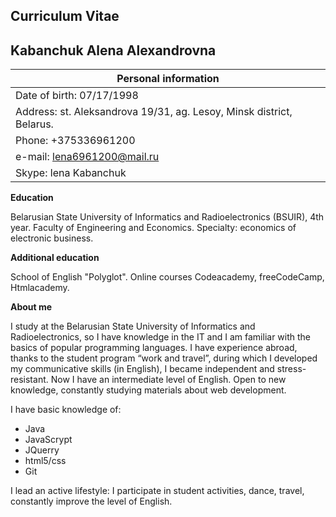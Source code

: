 ## Curriculum Vitae

## Kabanchuk Alena Alexandrovna

| Personal information      |
| -------------|
| Date of birth:    07/17/1998      |
| Address: st. Aleksandrova 19/31, ag. Lesoy, Minsk district, Belarus.      | 
| Phone:  +375336961200 | 
| e-mail: lena6961200@mail.ru  | 
| Skype: lena Kabanchuk | 

**Education**

 Belarusian State University of Informatics and Radioelectronics (BSUIR), 4th year.
Faculty of Engineering and Economics.
Specialty: economics of electronic business.

**Additional education**

School of English "Polyglot".
Online courses Codeacademy, freeCodeCamp, Htmlacademy.

**About me**

I study at the Belarusian State University of Informatics and Radioelectronics, so I have knowledge in the IT and I am familiar with the basics of popular programming languages. I have experience abroad, thanks to the student program “work and travel”, during which I developed my communicative skills (in English), I became independent and stress-resistant. Now I have an intermediate level of English. Open to new knowledge, constantly studying materials about web development.

I have basic knowledge of:
* Java
* JavaScrypt
* JQuerry
* html5/css
* Git

I lead an active lifestyle: I participate in student activities, dance, travel, constantly improve the level of English.

